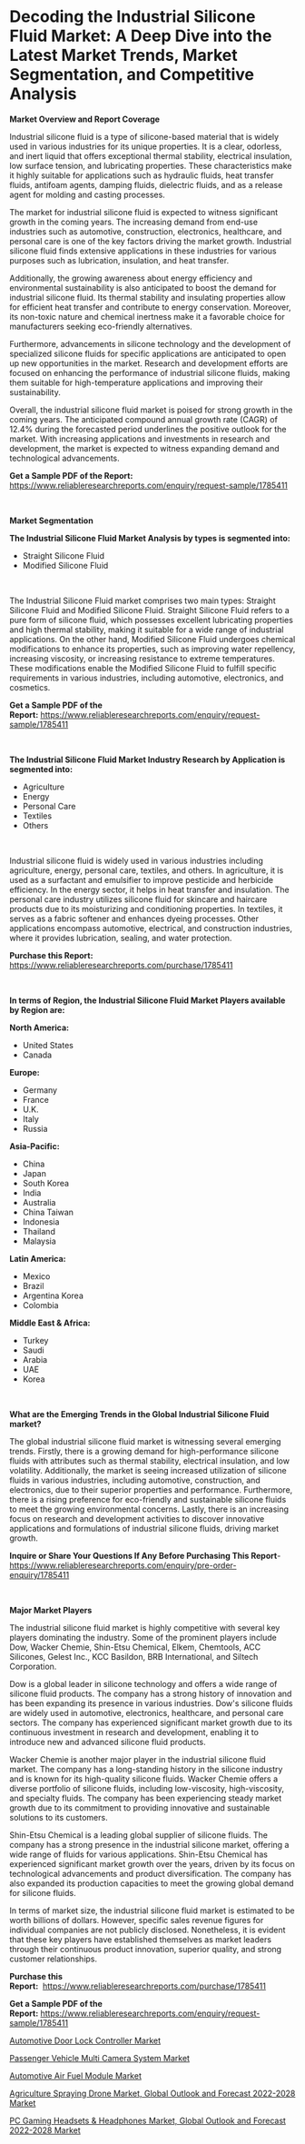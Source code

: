 <p><h1>Decoding the Industrial Silicone Fluid Market: A Deep Dive into the Latest Market Trends, Market Segmentation, and Competitive Analysis</h1></p><p><strong>Market Overview and Report Coverage</strong></p>
<p><p>Industrial silicone fluid is a type of silicone-based material that is widely used in various industries for its unique properties. It is a clear, odorless, and inert liquid that offers exceptional thermal stability, electrical insulation, low surface tension, and lubricating properties. These characteristics make it highly suitable for applications such as hydraulic fluids, heat transfer fluids, antifoam agents, damping fluids, dielectric fluids, and as a release agent for molding and casting processes.</p><p>The market for industrial silicone fluid is expected to witness significant growth in the coming years. The increasing demand from end-use industries such as automotive, construction, electronics, healthcare, and personal care is one of the key factors driving the market growth. Industrial silicone fluid finds extensive applications in these industries for various purposes such as lubrication, insulation, and heat transfer.</p><p>Additionally, the growing awareness about energy efficiency and environmental sustainability is also anticipated to boost the demand for industrial silicone fluid. Its thermal stability and insulating properties allow for efficient heat transfer and contribute to energy conservation. Moreover, its non-toxic nature and chemical inertness make it a favorable choice for manufacturers seeking eco-friendly alternatives.</p><p>Furthermore, advancements in silicone technology and the development of specialized silicone fluids for specific applications are anticipated to open up new opportunities in the market. Research and development efforts are focused on enhancing the performance of industrial silicone fluids, making them suitable for high-temperature applications and improving their sustainability.</p><p>Overall, the industrial silicone fluid market is poised for strong growth in the coming years. The anticipated compound annual growth rate (CAGR) of 12.4% during the forecasted period underlines the positive outlook for the market. With increasing applications and investments in research and development, the market is expected to witness expanding demand and technological advancements.</p></p>
<p><strong>Get a Sample PDF of the Report:</strong> <a href="https://www.reliableresearchreports.com/enquiry/request-sample/1785411">https://www.reliableresearchreports.com/enquiry/request-sample/1785411</a></p>
<p>&nbsp;</p>
<p><strong>Market Segmentation</strong></p>
<p><strong>The Industrial Silicone Fluid Market Analysis by types is segmented into:</strong></p>
<p><ul><li>Straight Silicone Fluid</li><li>Modified Silicone Fluid</li></ul></p>
<p>&nbsp;</p>
<p><p>The Industrial Silicone Fluid market comprises two main types: Straight Silicone Fluid and Modified Silicone Fluid. Straight Silicone Fluid refers to a pure form of silicone fluid, which possesses excellent lubricating properties and high thermal stability, making it suitable for a wide range of industrial applications. On the other hand, Modified Silicone Fluid undergoes chemical modifications to enhance its properties, such as improving water repellency, increasing viscosity, or increasing resistance to extreme temperatures. These modifications enable the Modified Silicone Fluid to fulfill specific requirements in various industries, including automotive, electronics, and cosmetics.</p></p>
<p><strong>Get a Sample PDF of the Report:</strong>&nbsp;<a href="https://www.reliableresearchreports.com/enquiry/request-sample/1785411">https://www.reliableresearchreports.com/enquiry/request-sample/1785411</a></p>
<p>&nbsp;</p>
<p><strong>The Industrial Silicone Fluid Market Industry Research by Application is segmented into:</strong></p>
<p><ul><li>Agriculture</li><li>Energy</li><li>Personal Care</li><li>Textiles</li><li>Others</li></ul></p>
<p>&nbsp;</p>
<p><p>Industrial silicone fluid is widely used in various industries including agriculture, energy, personal care, textiles, and others. In agriculture, it is used as a surfactant and emulsifier to improve pesticide and herbicide efficiency. In the energy sector, it helps in heat transfer and insulation. The personal care industry utilizes silicone fluid for skincare and haircare products due to its moisturizing and conditioning properties. In textiles, it serves as a fabric softener and enhances dyeing processes. Other applications encompass automotive, electrical, and construction industries, where it provides lubrication, sealing, and water protection.</p></p>
<p><strong>Purchase this Report:</strong>&nbsp; <a href="https://www.reliableresearchreports.com/purchase/1785411">https://www.reliableresearchreports.com/purchase/1785411</a></p>
<p>&nbsp;</p>
<p><strong>In terms of Region, the Industrial Silicone Fluid Market Players available by Region are:</strong></p>
<p>
    <p> <strong> North America: </strong>
        <ul>
            <li>United States</li>
            <li>Canada</li>
        </ul>
        </p> 
    <p> <strong> Europe: </strong>
        <ul>
            <li>Germany</li>
            <li>France</li>
            <li>U.K.</li>
            <li>Italy</li>
            <li>Russia</li>
        </ul>
        </p> 
    <p> <strong> Asia-Pacific: </strong>
        <ul>
            <li>China</li>
            <li>Japan</li>
            <li>South Korea</li>
            <li>India</li>
            <li>Australia</li>
            <li>China Taiwan</li>
            <li>Indonesia</li>
            <li>Thailand</li>
            <li>Malaysia</li>
        </ul>
        </p> 
    <p> <strong> Latin America: </strong>
        <ul>
            <li>Mexico</li>
            <li>Brazil</li>
            <li>Argentina Korea</li>
            <li>Colombia</li>
        </ul>
        </p> 
    <p> <strong> Middle East & Africa: </strong>
        <ul>
            <li>Turkey</li>
            <li>Saudi</li>
            <li>Arabia</li>
            <li>UAE</li>
            <li>Korea</li>
        </ul>
    </p>
    </p>
<p>&nbsp;</p>
<p><strong>What are the Emerging Trends in the Global Industrial Silicone Fluid market?</strong></p>
<p><p>The global industrial silicone fluid market is witnessing several emerging trends. Firstly, there is a growing demand for high-performance silicone fluids with attributes such as thermal stability, electrical insulation, and low volatility. Additionally, the market is seeing increased utilization of silicone fluids in various industries, including automotive, construction, and electronics, due to their superior properties and performance. Furthermore, there is a rising preference for eco-friendly and sustainable silicone fluids to meet the growing environmental concerns. Lastly, there is an increasing focus on research and development activities to discover innovative applications and formulations of industrial silicone fluids, driving market growth.</p></p>
<p><strong>Inquire or Share Your Questions If Any Before Purchasing This Report</strong>- <a href="https://www.reliableresearchreports.com/enquiry/pre-order-enquiry/1785411">https://www.reliableresearchreports.com/enquiry/pre-order-enquiry/1785411</a></p>
<p>&nbsp;</p>
<p><strong>Major Market Players</strong></p>
<p><p>The industrial silicone fluid market is highly competitive with several key players dominating the industry. Some of the prominent players include Dow, Wacker Chemie, Shin-Etsu Chemical, Elkem, Chemtools, ACC Silicones, Gelest Inc., KCC Basildon, BRB International, and Siltech Corporation. </p><p>Dow is a global leader in silicone technology and offers a wide range of silicone fluid products. The company has a strong history of innovation and has been expanding its presence in various industries. Dow's silicone fluids are widely used in automotive, electronics, healthcare, and personal care sectors. The company has experienced significant market growth due to its continuous investment in research and development, enabling it to introduce new and advanced silicone fluid products.</p><p>Wacker Chemie is another major player in the industrial silicone fluid market. The company has a long-standing history in the silicone industry and is known for its high-quality silicone fluids. Wacker Chemie offers a diverse portfolio of silicone fluids, including low-viscosity, high-viscosity, and specialty fluids. The company has been experiencing steady market growth due to its commitment to providing innovative and sustainable solutions to its customers.</p><p>Shin-Etsu Chemical is a leading global supplier of silicone fluids. The company has a strong presence in the industrial silicone market, offering a wide range of fluids for various applications. Shin-Etsu Chemical has experienced significant market growth over the years, driven by its focus on technological advancements and product diversification. The company has also expanded its production capacities to meet the growing global demand for silicone fluids.</p><p>In terms of market size, the industrial silicone fluid market is estimated to be worth billions of dollars. However, specific sales revenue figures for individual companies are not publicly disclosed. Nonetheless, it is evident that these key players have established themselves as market leaders through their continuous product innovation, superior quality, and strong customer relationships.</p></p>
<p><strong>Purchase this Report:</strong>&nbsp;&nbsp;<a href="https://www.reliableresearchreports.com/purchase/1785411">https://www.reliableresearchreports.com/purchase/1785411</a></p>
<p></p>
<p><strong>Get a Sample PDF of the Report:</strong>&nbsp;<a href="https://www.reliableresearchreports.com/enquiry/request-sample/1785411">https://www.reliableresearchreports.com/enquiry/request-sample/1785411</a></p>
<p><p><a href="https://www.linkedin.com/pulse/automotive-door-lock-controller-market-size-2023-2030/">Automotive Door Lock Controller Market</a></p><p><a href="https://www.linkedin.com/pulse/passenger-vehicle-multi-camera-system-market-challenges-opportunities/">Passenger Vehicle Multi Camera System Market</a></p><p><a href="https://www.linkedin.com/pulse/automotive-air-fuel-module-market-research-report-unlocks/">Automotive Air Fuel Module Market</a></p><p><a href="https://medium.com/@wall.see.write/agriculture-spraying-drone-market-global-outlook-and-forecast-2022-2028-market-size-reveals-the-339390d790fd">Agriculture Spraying Drone Market, Global Outlook and Forecast 2022-2028 Market</a></p><p><a href="https://medium.com/@pair.holy.proof/pc-gaming-headsets-headphones-market-global-outlook-and-forecast-2022-2028-market-size-reveals-84f862376029">PC Gaming Headsets & Headphones Market, Global Outlook and Forecast 2022-2028 Market</a></p></p>